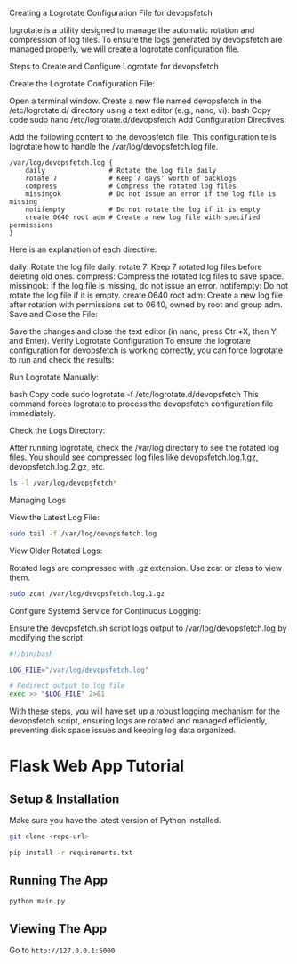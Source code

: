 
Creating a Logrotate Configuration File for devopsfetch

logrotate is a utility designed to manage the automatic rotation and compression of log files. To ensure the logs generated by devopsfetch are managed properly, we will create a logrotate configuration file.

Steps to Create and Configure Logrotate for devopsfetch

Create the Logrotate Configuration File:

Open a terminal window.
Create a new file named devopsfetch in the /etc/logrotate.d/ directory using a text editor (e.g., nano, vi).
bash
Copy code
sudo nano /etc/logrotate.d/devopsfetch
Add Configuration Directives:

Add the following content to the devopsfetch file. This configuration tells logrotate how to handle the /var/log/devopsfetch.log file.

```
/var/log/devopsfetch.log {
    daily                # Rotate the log file daily
    rotate 7             # Keep 7 days' worth of backlogs
    compress             # Compress the rotated log files
    missingok            # Do not issue an error if the log file is missing
    notifempty           # Do not rotate the log if it is empty
    create 0640 root adm # Create a new log file with specified permissions
}
```


Here is an explanation of each directive:

daily: Rotate the log file daily.
rotate 7: Keep 7 rotated log files before deleting old ones.
compress: Compress the rotated log files to save space.
missingok: If the log file is missing, do not issue an error.
notifempty: Do not rotate the log file if it is empty.
create 0640 root adm: Create a new log file after rotation with permissions set to 0640, owned by root and group adm.
Save and Close the File:

Save the changes and close the text editor (in nano, press Ctrl+X, then Y, and Enter).
Verify Logrotate Configuration
To ensure the logrotate configuration for devopsfetch is working correctly, you can force logrotate to run and check the results:

Run Logrotate Manually:

bash
Copy code
sudo logrotate -f /etc/logrotate.d/devopsfetch
This command forces logrotate to process the devopsfetch configuration file immediately.

Check the Logs Directory:

After running logrotate, check the /var/log directory to see the rotated log files. You should see compressed log files like devopsfetch.log.1.gz, devopsfetch.log.2.gz, etc.

```bash
ls -l /var/log/devopsfetch*
```

Managing Logs

View the Latest Log File:

```bash
sudo tail -f /var/log/devopsfetch.log
```

View Older Rotated Logs:

Rotated logs are compressed with .gz extension. Use zcat or zless to view them.

```bash
sudo zcat /var/log/devopsfetch.log.1.gz
```

Configure Systemd Service for Continuous Logging:

Ensure the devopsfetch.sh script logs output to /var/log/devopsfetch.log by modifying the script:

```bash
#!/bin/bash

LOG_FILE="/var/log/devopsfetch.log"

# Redirect output to log file
exec >> "$LOG_FILE" 2>&1
```

With these steps, you will have set up a robust logging mechanism for the devopsfetch script, ensuring logs are rotated and managed efficiently, preventing disk space issues and keeping log data organized.












# Flask Web App Tutorial

## Setup & Installation

Make sure you have the latest version of Python installed.

```bash
git clone <repo-url>
```

```bash
pip install -r requirements.txt
```

## Running The App

```bash
python main.py
```

## Viewing The App

Go to `http://127.0.0.1:5000`
